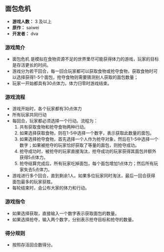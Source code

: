## 面包危机

- **游戏人数：** 3 及以上
- **原作：** saiwei
- **开发者：** dva

### 游戏简介
- 面包危机 是模拟在食物资源不足的世界里尽可能获得体力的游戏，玩家的目标是存活更长的时间。
- 游戏分为若干回合，每一回合玩家都可以获取食物或抢夺食物，获取食物时可以选择获得1-5个面包，抢夺食物则需要猜测别人获取的面包数量；
- 玩家一开始都具有30点体力。体力归零时游戏结束。

### 游戏流程
- 游戏开始时，各个玩家都有30点体力
- 所有玩家共同行动
- 每回合，玩家都必须选择一个行动。流程为：
  1. 共有获取食物和抢夺食物两种行动。
  2. 如果选择获取食物，则在1-5中选择一个数字，表示获取此数量的面包。
  3. 如果选择抢夺食物，首先选择一个人作为抢夺对象，然后在1-5中选择一个数字；如果被抢夺的玩家恰好获取了等量的面包，则抢夺成功。
  4. 抢夺成功时，被抢夺的玩家直接淘汰，抢夺成功的玩家获得其面包并额外获得5点体力。
  5. 抢夺结算完成后，所有玩家吃掉面包，每个面包增加1点体力；然后所有玩家失去5点体力。
- 游戏进行多个回合，直到剩余1人。如果多位玩家同时淘汰，最后一回合获得面包最多的玩家获胜。
- 每轮结束时，会公布大家的体力和行动。

### 游戏指令
- 如果选择获取，直接输入一个数字表示获取面包的数量。
- 如果选择抢夺，输入两个数字，分别表示抢夺目标和抢夺的数量。

### 得分规则
- 按照存活回合数得分。

